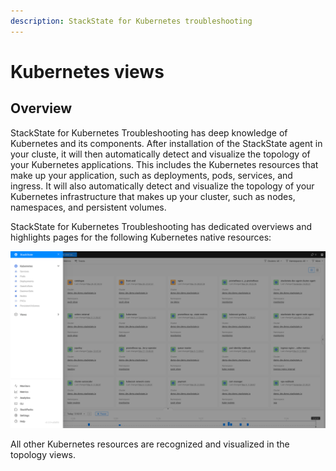 ```yaml
---
description: StackState for Kubernetes troubleshooting
---
```


# Kubernetes views

## Overview

StackState for Kubernetes Troubleshooting has deep knowledge of Kubernetes and its components. After installation of the StackState agent in your cluste, it will then automatically detect and visualize the topology of your Kubernetes applications. This includes the Kubernetes resources that make up your application, such as deployments, pods, services, and ingress. It will also automatically detect and visualize the topology of your Kubernetes infrastructure that makes up your cluster, such as nodes, namespaces, and persistent volumes.

StackState for Kubernetes Troubleshooting has dedicated overviews and highlights pages for the following Kubernetes native resources:

![](../../.gitbook/assets/k8s/k8s-menu.png)

All other Kubernetes resources are recognized and visualized in the topology views.
